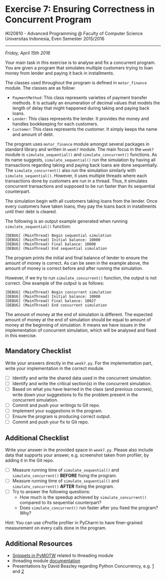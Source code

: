 Exercise 7: Ensuring Correctness in Concurrent Program
======================================================

IKI20810 - Advanced Programming @ Faculty of Computer Science 
Universitas Indonesia, Even Semester 2015/2016

* * *

*Friday, April 15th 2016*

Your main task in this exercise is to analyse and fix a concurrent 
program. You are given a program that simulates multiple customers 
trying to loan money from lender and paying it back in installments. 

The classes used throughout the program is defined in `motor_finance` 
module. The classes are as follow:

- `PaymentMethod`: This class represents varieties of payment transfer 
methods. It is actually an enumeration of decimal values that models the 
length of delay that might happened during taking and paying back loans.
- `Lender`: This class represents the lender. It provides the money and 
handles bookkeeping for each customers.
- `Customer`: This class represents the customer. It simply keeps the 
name and amount of debt.

The program uses `motor_finance` module amongst several packages in 
standard library and written in `week7` module. The main focus in the 
`week7` module is `simulate_sequential()` and `simulate_concurrent()` 
functions. As its name suggests, `simulate_sequential()` run the 
simulation by having all transactions regarding taking and paying back 
loans are done sequentially. The `simulate_concurrent()` also run the 
simulation similarly with `simulate_sequential()`. However, it uses 
multiple threads where each transactions done by customers are run 
in a thread. Thus, it simulates concurrent transactions and supposed to 
be run faster than its sequential counterpart.

The simulation begin with all customers taking loans from the lender. 
Once every customers have taken loans, they pay the loans back in 
installments until their debt is cleared.

The following is an output example generated when running 
`simulate_sequential()` function:

```
[DEBUG] (MainThread) Begin sequential simulation
[DEBUG] (MainThread) Initial balance: 10000
[DEBUG] (MainThread) Final balance: 10000
[DEBUG] (MainThread) End sequential simulation
```

The program prints the initial and final balance of lender to ensure 
the amount of money is correct. As can be seen in the example above, 
the amount of money is correct before and after running the simulation.

However, if we try to run `simulate_concurrent()` function, the output 
is not correct. One example of the output is as follows:

```
[DEBUG] (MainThread) Begin concurrent simulation
[DEBUG] (MainThread) Initial balance: 10000
[DEBUG] (MainThread) Final balance: 10027
[DEBUG] (MainThread) End concurrent simulation
```

The amount of money at the end of simulation is different. The expected 
amount of money at the end of simulation should be equal to amount of money 
at the beginning of simulation. It means we have issues in the implementation 
of concurrent simulation, which will be analysed and fixed in this exercise.

Mandatory Checklist
-------------------

Write your answers directly in the `week7.py`. For the implementation 
part, write your implementation in the correct module.

- [ ] Identify and write the shared data used in the concurrent simulation.
- [ ] Identify and write the critical section(s) in the concurrent simulation. 
- [ ] Based on what you have learned in the class (and previous courses), write 
down your suggestions to fix the problem present in the concurrent simulation.
- [ ] Commit and push your writings to Git repo.
- [ ] Implement your suggestions in the program.
- [ ] Ensure the program is producing correct output.
- [ ] Commit and push your fix to Git repo.

Additional Checklist
--------------------

Write your answer in the provided space in `week7.py`. Please also include 
data that supports your answer, e.g. screenshot taken from profiler, by 
adding it in the Git repo.

- [ ] Measure running time of `simulate_sequential()` and 
`simulate_concurrent()` **BEFORE** fixing the program. 
- [ ] Measure running time of `simulate_sequential()` and 
`simulate_concurrent()` **AFTER** fixing the program. 
- [ ] Try to answer the following questions:
    - How much is the speedup achieved by `simulate_concurrent()` 
    compared to its sequential counterpart?
    - Does `simulate_concurrent()` run faster after you fixed 
    the program? Why?

Hint: You can use cProfile profiler in PyCharm to have finer-grained 
measurement on every calls done in the program.

Additional Resources
--------------------

- [Snippets in PyMOTW](https://pymotw.com/3/threading/index.html) related to threading module
- threading module [documentation](https://docs.python.org/3/library/threading.html)
- Presentations by David Beazley regarding Python Concurrency, e.g. 
[1](http://www.slideshare.net/dabeaz/an-introduction-to-python-concurrency) and 
[2](https://www.youtube.com/watch?v=Obt-vMVdM8s)